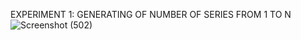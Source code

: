 EXPERIMENT 1: GENERATING OF NUMBER OF SERIES FROM 1 TO N
![Screenshot (502)](https://github.com/yuvi444/CSA0178/assets/112838629/f38c14e6-e61b-4b1e-8a22-7640d41a40a0)

